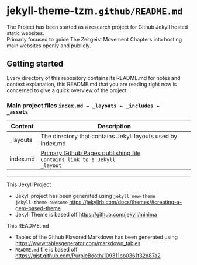 # jekyll-theme-tzm<code>.github/README.md</code>
The Project has been started as a research project for Github Jekyll hosted static websites. <br>
Primarly focused to guide The Zeitgeist Movement Chapters into hosting main websites openly and publicly.

## Getting started

Every directory of this repository contains its README.md for notes and context explanation, this README.md that you are reading right now is concerned to give a quick overview of the project.

### Main project files <code>index.md ← _layouts ← _includes ← _assets</code>

| Content  | Description                                                                                   |
|----------|-----------------------------------------------------------------------------------------------|
| _layouts | The directory that contains Jekyll layouts used by index.md                                   |
| index.md | [Primary Github Pages publishing file][1] <br> <code>Contains link to a Jekyll _layout</code> |

[1]:https://blog.github.com/2016-12-09-publishing-with-github-pages-now-as-easy-as-1-2-3/


<hr>

This Jekyll Project
* Jekyll project has been generated using <code>jekyll new-theme jekyll-theme-awesome</code> https://jekyllrb.com/docs/themes/#creating-a-gem-based-theme
* Jekyll Theme is based off https://github.com/jekyll/minima

This README.md
* Tables of the Github Flavored Markdown has been generated using https://www.tablesgenerator.com/markdown_tables
* <code>README.md</code> file is based off https://gist.github.com/PurpleBooth/109311bb0361f32d87a2
